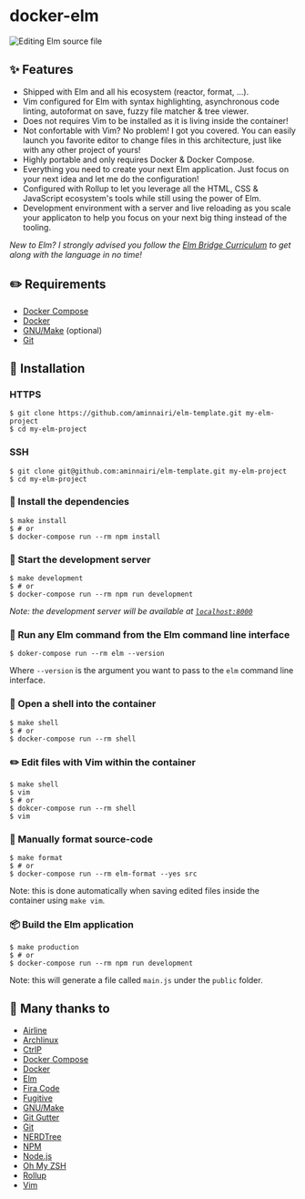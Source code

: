 # docker-elm

![Editing Elm source file](https://i.ibb.co/wSXQwH4/elm-template-banner.png)

## :sparkles: Features

- Shipped with Elm and all his ecosystem (reactor, format, ...).
- Vim configured for Elm with syntax highlighting, asynchronous code linting,
autoformat on save, fuzzy file matcher & tree viewer.
- Does not requires Vim to be installed as it is living inside the container!
- Not confortable with Vim? No problem! I got you covered. You can easily
launch you favorite editor to change files in this architecture, just like
with any other project of yours!
- Highly portable and only requires Docker & Docker Compose.
- Everything you need to create your next Elm application. Just focus on your
next idea and let me do the configuration!
- Configured with Rollup to let you leverage all the HTML, CSS & JavaScript ecosystem's tools while still using the power of Elm.
- Development environment with a server and live reloading as you scale your applicaton to help you focus on your next big thing instead of the tooling.

*New to Elm? I strongly advised you follow the
[Elm Bridge Curriculum](https://elmbridge.github.io/curriculum/) to get along
with the language in no time!*

## :pencil2: Requirements
- [Docker Compose][dockercompose]
- [Docker][docker]
- [GNU/Make][gnumake] (optional)
- [Git][git]

## :rocket: Installation

### HTTPS

```console
$ git clone https://github.com/aminnairi/elm-template.git my-elm-project
$ cd my-elm-project
```

### SSH

```console
$ git clone git@github.com:aminnairi/elm-template.git my-elm-project
$ cd my-elm-project
```

### :floppy_disk: Install the dependencies

```console
$ make install
$ # or
$ docker-compose run --rm npm install
```

### :rocket: Start the development server

```console
$ make development
$ # or
$ docker-compose run --rm npm run development
```

*Note: the development server will be available at [`localhost:8000`](http://localhost:8000)*

### :robot: Run any Elm command from the Elm command line interface

```console
$ doker-compose run --rm elm --version
```

Where `--version` is the argument you want to pass to the `elm` command line
interface.

### :shell: Open a shell into the container

```console
$ make shell
$ # or
$ docker-compose run --rm shell
```

### :pencil2: Edit files with Vim within the container

```console
$ make shell
$ vim
$ # or
$ dokcer-compose run --rm shell
$ vim
```

### :art: Manually format source-code

```console
$ make format
$ # or
$ docker-compose run --rm elm-format --yes src
```

Note: this is done automatically when saving edited files inside the container
using `make vim`.

### :package: Build the Elm application

```console
$ make production
$ # or
$ docker-compose run --rm npm run development
```

Note: this will generate a file called `main.js` under the `public` folder.


## :pray: Many thanks to

- [Airline](https://github.com/vim-airline/vim-airline)
- [Archlinux](https://www.archlinux.org/)
- [CtrlP](https://github.com/ctrlpvim/ctrlp.vim)
- [Docker Compose][dockercompose]
- [Docker][docker]
- [Elm](https://github.com/elm)
- [Fira Code](https://github.com/tonsky/FiraCode)
- [Fugitive](https://github.com/tpope/vim-fugitive)
- [GNU/Make][gnumake]
- [Git Gutter](https://github.com/airblade/vim-gitgutter)
- [Git][git]
- [NERDTree](https://github.com/scrooloose/nerdtree)
- [NPM](https://github.com/npm)
- [Node.js](https://github.com/nodejs)
- [Oh My ZSH](https://github.com/robbyrussell/oh-my-zsh)
- [Rollup](https://rollupjs.org/guide/en/)
- [Vim](https://github.com/vim)

[docker]: https://www.docker.com/
[dockercompose]: https://docs.docker.com/compose/
[gnumake]: https://www.gnu.org/software/make/
[git]: https://git-scm.com/
